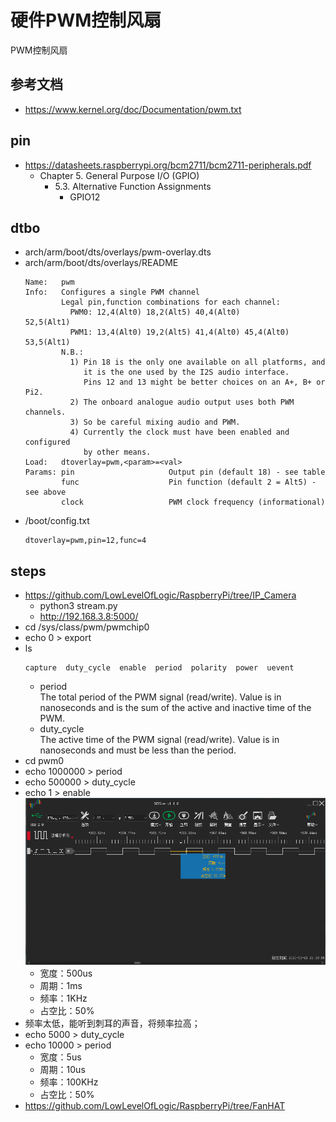 # 硬件PWM控制风扇

PWM控制风扇

## 参考文档

* https://www.kernel.org/doc/Documentation/pwm.txt

## pin

* https://datasheets.raspberrypi.org/bcm2711/bcm2711-peripherals.pdf
  * Chapter 5. General Purpose I/O (GPIO)
    * 5.3. Alternative Function Assignments
      * GPIO12

## dtbo

* arch/arm/boot/dts/overlays/pwm-overlay.dts
* arch/arm/boot/dts/overlays/README
  ```
  Name:   pwm
  Info:   Configures a single PWM channel
          Legal pin,function combinations for each channel:
            PWM0: 12,4(Alt0) 18,2(Alt5) 40,4(Alt0)            52,5(Alt1)
            PWM1: 13,4(Alt0) 19,2(Alt5) 41,4(Alt0) 45,4(Alt0) 53,5(Alt1)
          N.B.:
            1) Pin 18 is the only one available on all platforms, and
               it is the one used by the I2S audio interface.
               Pins 12 and 13 might be better choices on an A+, B+ or Pi2.
            2) The onboard analogue audio output uses both PWM channels.
            3) So be careful mixing audio and PWM.
            4) Currently the clock must have been enabled and configured
               by other means.
  Load:   dtoverlay=pwm,<param>=<val>
  Params: pin                     Output pin (default 18) - see table
          func                    Pin function (default 2 = Alt5) - see above
          clock                   PWM clock frequency (informational)
  ```
* /boot/config.txt
  ```
  dtoverlay=pwm,pin=12,func=4
  ```

## steps

* https://github.com/LowLevelOfLogic/RaspberryPi/tree/IP_Camera
  * python3 stream.py
  * http://192.168.3.8:5000/
* cd /sys/class/pwm/pwmchip0
* echo 0 > export
* ls
  ```
  capture  duty_cycle  enable  period  polarity  power  uevent
  ```
  * period  
    The total period of the PWM signal (read/write). Value is in nanoseconds and is the sum of the active and inactive time of the PWM.
  * duty_cycle  
    The active time of the PWM signal (read/write). Value is in nanoseconds and must be less than the period.
* cd pwm0
* echo 1000000 > period
* echo 500000 > duty_cycle
* echo 1 > enable  
  ![0025-DSView_PWM_Info.png](images/0025-DSView_PWM_Info.png)
  * 宽度：500us
  * 周期：1ms
  * 频率：1KHz
  * 占空比：50%
* 频率太低，能听到刺耳的声音，将频率拉高；
* echo 5000 > duty_cycle
* echo 10000 > period
  * 宽度：5us
  * 周期：10us
  * 频率：100KHz
  * 占空比：50%
* https://github.com/LowLevelOfLogic/RaspberryPi/tree/FanHAT
